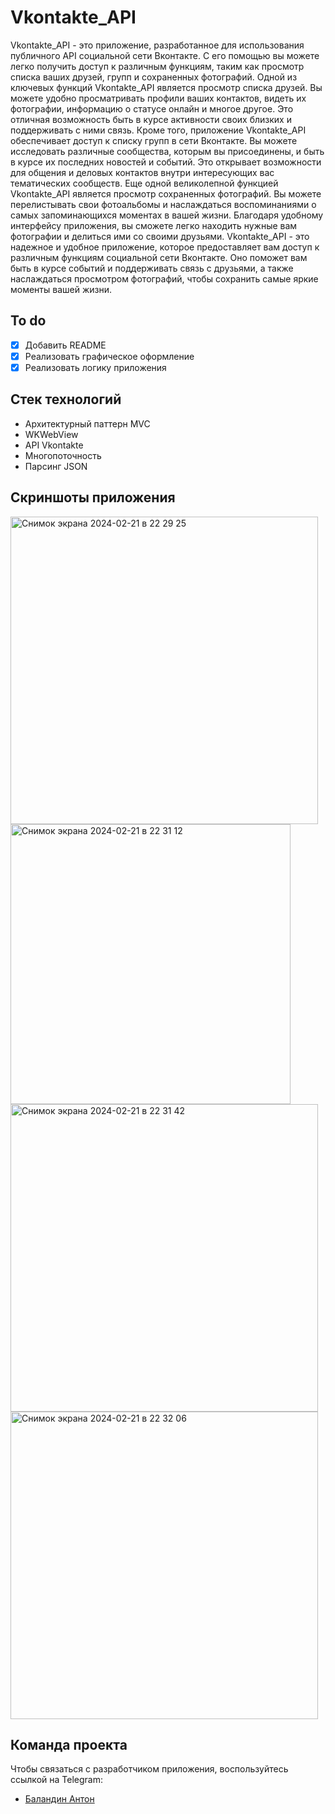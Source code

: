 # Vkontakte_API
Vkontakte_API - это приложение, разработанное для использования публичного API социальной сети Вконтакте. С его помощью вы можете легко получить доступ к различным функциям, таким как просмотр списка ваших друзей, групп и сохраненных фотографий.
Одной из ключевых функций Vkontakte_API является просмотр списка друзей. Вы можете удобно просматривать профили ваших контактов, видеть их фотографии, информацию о статусе онлайн и многое другое. Это отличная возможность быть в курсе активности своих близких и поддерживать с ними связь.
Кроме того, приложение Vkontakte_API обеспечивает доступ к списку групп в сети Вконтакте. Вы можете исследовать различные сообщества, которым вы присоединены, и быть в курсе их последних новостей и событий. Это открывает возможности для общения и деловых контактов внутри интересующих вас тематических сообществ.
Еще одной великолепной функцией Vkontakte_API является просмотр сохраненных фотографий. Вы можете перелистывать свои фотоальбомы и наслаждаться воспоминаниями о самых запоминающихся моментах в вашей жизни. Благодаря удобному интерфейсу приложения, вы сможете легко находить нужные вам фотографии и делиться ими со своими друзьями.
Vkontakte_API - это надежное и удобное приложение, которое предоставляет вам доступ к различным функциям социальной сети Вконтакте. Оно поможет вам быть в курсе событий и поддерживать связь с друзьями, а также  наслаждаться просмотром фотографий, чтобы сохранить самые яркие моменты вашей жизни.

## To do
- [x] Добавить README
- [x] Реализовать графическое оформление
- [x] Реализовать логику приложения

## Стек технологий
- Архитектурный паттерн MVC
- WKWebView
- API Vkontakte
- Многопоточность
- Парсинг JSON

## Скриншоты приложения
<img width="492" alt="Снимок экрана 2024-02-21 в 22 29 25" src="https://github.com/balandzin/Vkontakte_API/assets/113136992/e0122f71-0000-4cac-a4c5-e852ae88c921">
<img width="448" alt="Снимок экрана 2024-02-21 в 22 31 12" src="https://github.com/balandzin/Vkontakte_API/assets/113136992/434f80a2-40a4-4670-b283-19d5e4f6d0ad">
<img width="492" alt="Снимок экрана 2024-02-21 в 22 31 42" src="https://github.com/balandzin/Vkontakte_API/assets/113136992/f780317e-ba10-4103-9b68-6240d3409577">
<img width="492" alt="Снимок экрана 2024-02-21 в 22 32 06" src="https://github.com/balandzin/Vkontakte_API/assets/113136992/f208a5f2-d6d9-4f18-b28c-50511a2165b5">

## Команда проекта
Чтобы связаться с разработчиком приложения, воспользуйтесь ссылкой на Telegram:

- [Баландин Антон](https://t.me/+375336886070)
